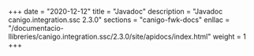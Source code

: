 +++
date        = "2020-12-12"
title       = "Javadoc"
description = "Javadoc canigo.integration.ssc 2.3.0"
sections    = "canigo-fwk-docs"
enllac		= "/documentacio-llibreries/canigo.integration.ssc/2.3.0/site/apidocs/index.html"
weight		= 1
+++
